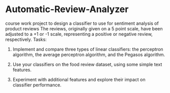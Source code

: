 # Automatic-Review-Analyzer
course work project to design a classifier to use for sentiment analysis of product reviews
The reviews, originally given on a 5 point scale, have been adjusted to a +1 or -1 scale, representing a positive or negative review, respectively.
Tasks:
1. Implement and compare three types of linear classifiers: the perceptron algorithm, the average perceptron algorithm, and the Pegasos algorithm.

2. Use your classifiers on the food review dataset, using some simple text features.

3. Experiment with additional features and explore their impact on classifier performance.
